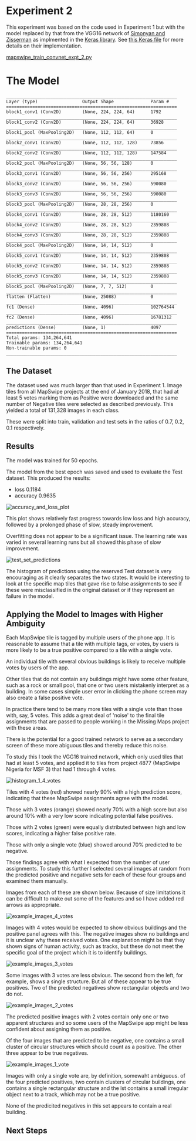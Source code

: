 # Experiment 2

This experiment was based on the code used in Experiment 1 but with the model replaced by that from the VGG16 
network of [Simonyan and Zisserman](https://arxiv.org/abs/1409.1556) as implmented in the [Keras library](https://keras.io/).
See [this Keras file](https://github.com/keras-team/keras/blob/master/keras/applications/vgg16.py) for more details on their implementation.

[mapswipe_train_convnet_expt_2.py](mapswipe_train_convnet_expt_2.py)


# The Model 

```
_________________________________________________________________
Layer (type)                 Output Shape              Param #   
=================================================================
block1_conv1 (Conv2D)        (None, 224, 224, 64)      1792      
_________________________________________________________________
block1_conv2 (Conv2D)        (None, 224, 224, 64)      36928     
_________________________________________________________________
block1_pool (MaxPooling2D)   (None, 112, 112, 64)      0         
_________________________________________________________________
block2_conv1 (Conv2D)        (None, 112, 112, 128)     73856     
_________________________________________________________________
block2_conv2 (Conv2D)        (None, 112, 112, 128)     147584    
_________________________________________________________________
block2_pool (MaxPooling2D)   (None, 56, 56, 128)       0         
_________________________________________________________________
block3_conv1 (Conv2D)        (None, 56, 56, 256)       295168    
_________________________________________________________________
block3_conv2 (Conv2D)        (None, 56, 56, 256)       590080    
_________________________________________________________________
block3_conv3 (Conv2D)        (None, 56, 56, 256)       590080    
_________________________________________________________________
block3_pool (MaxPooling2D)   (None, 28, 28, 256)       0         
_________________________________________________________________
block4_conv1 (Conv2D)        (None, 28, 28, 512)       1180160   
_________________________________________________________________
block4_conv2 (Conv2D)        (None, 28, 28, 512)       2359808   
_________________________________________________________________
block4_conv3 (Conv2D)        (None, 28, 28, 512)       2359808   
_________________________________________________________________
block4_pool (MaxPooling2D)   (None, 14, 14, 512)       0         
_________________________________________________________________
block5_conv1 (Conv2D)        (None, 14, 14, 512)       2359808   
_________________________________________________________________
block5_conv2 (Conv2D)        (None, 14, 14, 512)       2359808   
_________________________________________________________________
block5_conv3 (Conv2D)        (None, 14, 14, 512)       2359808   
_________________________________________________________________
block5_pool (MaxPooling2D)   (None, 7, 7, 512)         0         
_________________________________________________________________
flatten (Flatten)            (None, 25088)             0         
_________________________________________________________________
fc1 (Dense)                  (None, 4096)              102764544 
_________________________________________________________________
fc2 (Dense)                  (None, 4096)              16781312  
_________________________________________________________________
predictions (Dense)          (None, 1)                 4097      
=================================================================
Total params: 134,264,641
Trainable params: 134,264,641
Non-trainable params: 0
_________________________________________________________________

```


## The Dataset

The dataset used was much larger than that used in Experiment 1. 
Image tiles from all MapSwipe projects at the end of January 2018, that had at least 5 votes marking them as Positive were 
downloaded and the same number of Negative tiles were selected as described previously. This yielded a total of 131,328
images in each class.

These were split into train, validation and test sets in the ratios of 0.7, 0.2, 0.1 respectively.



## Results

The model was trained for 50 epochs.

The model from the best epoch was saved and used to evaluate the Test dataset. This produced the results:
* loss 0.1184
* accuracy 0.9635

![accuracy_and_loss_plot](results/loss_accuracy_plot.png)

This plot shows relatively fast progress towards low loss and high accuracy, followed by a prolonged phase of slow, steady improvement.

Overfitting does not appear to be a significant issue. The learning rate was varied in several learning runs but all showed 
this phase of slow improvement. 

![test_set_predictions](results/test_set_histogram.png)

The histogram of predictions using the reserved Test dataset is very encouraging as it clearly separates the two states.
It would be interesting to look at the specific map tiles that gave rise to false assignments to see if these were
misclassified in the original dataset or if they represent an failure in the model.

## Applying the Model to Images with Higher Ambiguity

Each MapSwipe tile is tagged by multiple users of the phone app. It is reasonable to assume that a tile with 
multiple tags, or votes, by users is more likely to be a true positive compared to a tile with a single vote.

An individual tile with several obvious buildings is likely to receive multiple votes by users of the app.

Other tiles that do not contain any buildings might have some other feature, such as a rock or small pool, that one or two users
mistakenly interpret as a building. In some cases simple user error in clicking the phone screen may also create a false positive vote.

In practice there tend to be many more tiles with a single vote than those with, say, 5 votes. This adds a great deal of
'noise' to the final tile assignments that are passed to people working in the Missing Maps project with these areas.

There is the potential for a good trained network to serve as a secondary screen of these more abiguous tiles and thereby reduce this noise.

To study this I took the VGG16 trained network, which only used tiles that had at least 5 votes, and applied it to tiles
from project 4877 (MapSwipe Nigeria for MSF 3) that had 1 through 4 votes.

![histogram_1_4_votes](results/histogram_1_4_votes.png)

Tiles with 4 votes (red) showed nearly 90% with a high prediction score, indicating that these MapSwipe assignments agree with the model.

Those with 3 votes (orange) showed nearly 70% with a high score but also around 10% with a very low score indicating potential false positives.

Those with 2 votes (green) were equally distributed between high and low scores, indicating a higher false positive rate.

Those with only a single vote (blue) showed around 70% predicted to be negative.

Those findings agree with what I expected from the number of user assignments. To study this further I selected several images at 
random from the predicted positive and negative sets for each of these four groups and examined them manually.

Images from each of these are shown below. Because of size limitations it can be difficult to make out some of the features
and so I have added red arrows as appropriate.

![example_images_4_votes](results/example_images_4_votes.png)

Images with 4 votes would be expected to show obvious buildings and the positive panel agrees with this. The negative images
show no buildings and it is unclear why these received votes. One explanation might be that they shown signs of human
activity, such as tracks, but these do not meet the specific goal of the project which it is to identify buildings.

![example_images_3_votes](results/example_images_3_votes.png)

Some images with 3 votes are less obvious. The second from the left, for example, shows a single structure. But all of these
appear to be true positives.
Two of the predicted negatives show rectangular objects and two do not.

![example_images_2_votes](results/example_images_2_votes.png)

The predicted positive images with 2 votes contain only one or two apparent structures and so some users of the MapSwipe app might be 
less confident about assigning them as positive.

Of the four images that are predicted to be negative, one contains a small cluster of circular structures which should count as a positive.
The other three appear to be true negatives.


![example_images_1_vote](results/example_images_1_vote.png)

Images with only a single vote are, by definition, somewaht ambiguous. of the four predicted positives, two contain clusters
of circular buildings, one contains a single rectangular structure and the lst contains a small irregular object next to a track, which may 
not be a true positive.

None of the predicited negatives in this set appears to contain a real building.


## Next Steps



